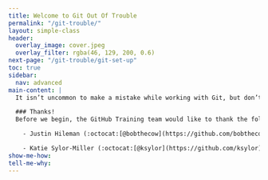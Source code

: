 ```yaml
---
title: Welcome to Git Out Of Trouble
permalink: "/git-trouble/"
layout: simple-class
header:
  overlay_image: cover.jpeg
  overlay_filter: rgba(46, 129, 200, 0.6)
next-page: "/git-trouble/git-set-up"
toc: true
sidebar:
  nav: advanced
main-content: |
  It isn’t uncommon to make a mistake while working with Git, but don’t fret, everyone does it. Getting out of a mess can be just as easy as getting into one, and this course is here to help. It outlines the different commands you can use to get out of almost **any** sticky situation helping you to save your project and prevent embarrassment.

  ### Thanks!
  Before we begin, the GitHub Training team would like to thank the following community contributors for their work in creating meaningful content that inspired this course:

    - Justin Hileman (:octocat:[@bobthecow](https://github.com/bobthecow)), [Git Pretty](http://justinhileman.info/article/git-pretty/)

    - Katie Sylor-Miller (:octocat:[@ksylor](https://github.com/ksylor)), [Oh, Shit, Git!](http://ohshitgit.com/)
show-me-how: 
tell-me-why: 
---
```


